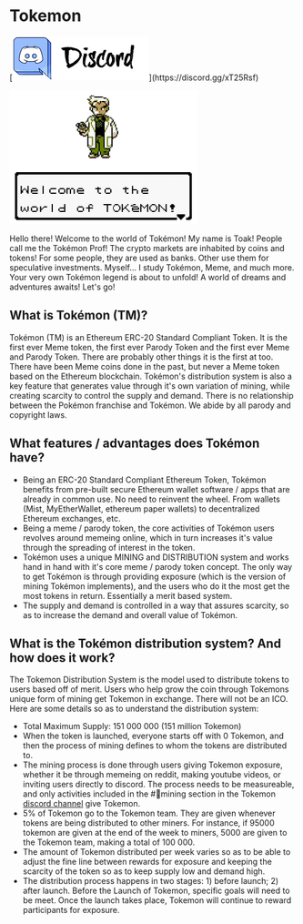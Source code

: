 # Tokemon
[![Discord](https://github.com/tokemonworld/Tokemon/blob/master/images/discord4.png "https://discord.gg/xT25Rsf")](https://discord.gg/xT25Rsf)

![Prof Toak](https://github.com/tokemonworld/Tokemon/blob/master/images/Toak%20intro2.png "Prof Toak has a message for you:")

Hello there! Welcome to the world of Tokémon! My name is Toak! People call me the Tokémon Prof! The crypto markets are inhabited by coins and tokens! For some people, they are used as banks. Other use them for speculative investments. Myself… I study Tokémon, Meme, and much more. Your very own Tokémon legend is about to unfold! A world of dreams and adventures awaits! Let's go!

## What is Tokémon (TM)?

Tokémon (TM) is an Ethereum ERC-20 Standard Compliant Token. It is the first ever Meme token, the first ever Parody Token and the first ever Meme and Parody Token. There are probably other things it is the first at too. There have been Meme coins done in the past, but never a Meme token based on the Ethereum blockchain. Tokémon's distribution system is also a key feature that generates value through it's own variation of mining, while creating scarcity to control the supply and demand. There is no relationship between the Pokémon franchise and Tokémon. We abide by all parody and copyright laws.

## What features / advantages does Tokémon have?

-  Being an ERC-20 Standard Compliant Ethereum Token, Tokémon benefits from pre-built secure Ethereum wallet software / apps that are already in common use. No need to reinvent the wheel. From wallets (Mist, MyEtherWallet, ethereum paper wallets) to decentralized Ethereum exchanges, etc.
- Being a meme / parody token, the core activities of Tokémon users revolves around memeing online, which in turn increases it's value through the spreading of interest in the token. 
- Tokémon uses a unique MINING and DISTRIBUTION system and works hand in hand with it's core meme / parody token concept. The only way to get Tokémon is through providing exposure (which is the version of mining Tokémon  implements), and the users who do it the most get the most tokens in return. Essentially a merit based system.
- The supply and demand is controlled in a way that assures scarcity, so as to increase the demand and overall value of Tokémon.

## What is the Tokémon distribution system? And how does it work?

The Tokemon Distribution System is the model used to distribute tokens to users based off of merit. Users who help grow the coin through Tokemons unique form of mining get Tokemon in exchange. There will not be an ICO. Here are some details so as to understand the distribution system:
- Total Maximum Supply: 151 000 000 (151 million Tokemon)
- When the token is launched, everyone starts off with 0 Tokemon, and then the process of mining defines to whom the tokens are distributed to.
- The mining process is done through users giving Tokemon exposure, whether it be through memeing on reddit, making youtube videos, or inviting users directly to discord. The process needs to be measureable, and only activities included in the #📙mining section in the Tokemon [discord channel](https://discord.gg/xT25Rsf) give Tokemon.
- 5% of Tokemon go to the Tokemon team. They are given whenever tokens are being distributed to other miners. For instance, if 95000 tokemon are given at the end of the week to miners, 5000 are given to the Tokemon team, making a total of 100 000.
- The amount of Tokemon distributed per week varies so as to be able to adjust the fine line between rewards for exposure and keeping the scarcity of the token so as to keep supply low and demand high. 
- The distribution process happens in two stages: 1) before launch; 2) after launch. Before the Launch of Tokemon, specific goals will need to be meet. Once the launch takes place, Tokemon will continue to reward participants for exposure.
